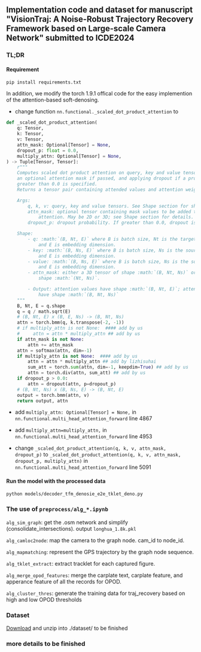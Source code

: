## Implementation code and dataset for manuscript "VisionTraj: A Noise-Robust Trajectory Recovery Framework based on Large-scale Camera Network" submitted to ICDE2024

### TL;DR

#### Requirement
```bash
pip install requirements.txt
```

In addition, we modify the torch 1.9.1 offical code for the easy implemention of the attention-based soft-denosing.

- change function `nn.functional._scaled_dot_product_attention` to

```python
def _scaled_dot_product_attention(
    q: Tensor,
    k: Tensor,
    v: Tensor,
    attn_mask: Optional[Tensor] = None,
    dropout_p: float = 0.0,
    multiply_attn: Optional[Tensor] = None,
) -> Tuple[Tensor, Tensor]:
    r"""
    Computes scaled dot product attention on query, key and value tensors, using
    an optional attention mask if passed, and applying dropout if a probability
    greater than 0.0 is specified.
    Returns a tensor pair containing attended values and attention weights.

    Args:
        q, k, v: query, key and value tensors. See Shape section for shape details.
        attn_mask: optional tensor containing mask values to be added to calculated
            attention. May be 2D or 3D; see Shape section for details.
        dropout_p: dropout probability. If greater than 0.0, dropout is applied.

    Shape:
        - q: :math:`(B, Nt, E)` where B is batch size, Nt is the target sequence length,
            and E is embedding dimension.
        - key: :math:`(B, Ns, E)` where B is batch size, Ns is the source sequence length,
            and E is embedding dimension.
        - value: :math:`(B, Ns, E)` where B is batch size, Ns is the source sequence length,
            and E is embedding dimension.
        - attn_mask: either a 3D tensor of shape :math:`(B, Nt, Ns)` or a 2D tensor of
            shape :math:`(Nt, Ns)`.

        - Output: attention values have shape :math:`(B, Nt, E)`; attention weights
            have shape :math:`(B, Nt, Ns)`
    """
    B, Nt, E = q.shape
    q = q / math.sqrt(E)
    # (B, Nt, E) x (B, E, Ns) -> (B, Nt, Ns)
    attn = torch.bmm(q, k.transpose(-2, -1))
    # if multiply_attn is not None:  #### add by us
    #     attn = attn * multiply_attn ## add by us
    if attn_mask is not None:
        attn += attn_mask
    attn = softmax(attn, dim=-1)
    if multiply_attn is not None:  #### add by us
        attn = attn * multiply_attn ## add by lizhisuhai
        sum_att = torch.sum(attn, dim=-1, keepdim=True) ## add by us
        attn = torch.div(attn, sum_att) ## add by us
    if dropout_p > 0.0:
        attn = dropout(attn, p=dropout_p)
    # (B, Nt, Ns) x (B, Ns, E) -> (B, Nt, E)
    output = torch.bmm(attn, v)
    return output, attn
```

- add `multiply_attn: Optional[Tensor] = None,` in `nn.functional.multi_head_attention_forward` line 4867 

- add `multiply_attn=multiply_attn,` in `nn.functional.multi_head_attention_forward` line 4953 

- change `_scaled_dot_product_attention(q, k, v, attn_mask, dropout_p)` to `_scaled_dot_product_attention(q, k, v, attn_mask, dropout_p, multiply_attn)` in `nn.functional.multi_head_attention_forward` line 5091 

#### Run the model with the processed data

```bash
python models/decoder_tfm_denosie_e2e_tklet_deno.py
```


### The use of `preprocess/alg_*.ipynb`

`alg_sim_graph`: get the .osm network and simplify (consolidate_intersections).  output `longhua_1.8k.pkl`

`alg_camloc2node`: map the camera to the graph node. cam_id to node_id.

`alg_mapmatching`: represent the GPS trajectory by the graph node sequence.

`alg_tklet_extract`: extract tracklet for each captured figure.

`alg_merge_opod_features`: merge the carplate text, carplate feature, and apperance feature of all the records for OPOD.

`alg_cluster_thres`: generate the training data for traj_recovery based on high and low OPOD thresholds

### Dataset
[Download]() and unzip into ./dataset/
to be finished 
### more details to be finished 